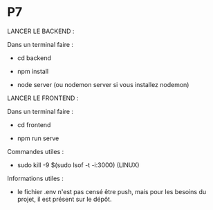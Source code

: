 # P7

LANCER LE BACKEND :

Dans un terminal faire :

- cd backend

- npm install

- node server (ou nodemon server si vous installez nodemon)


LANCER LE FRONTEND :

Dans un terminal faire :

- cd frontend

- npm run serve


Commandes utiles :

- sudo kill -9 $(sudo lsof -t -i:3000) (LINUX)

Informations utiles :
- le fichier .env n'est pas censé être push, mais pour les besoins du projet, il est présent sur le dépôt.